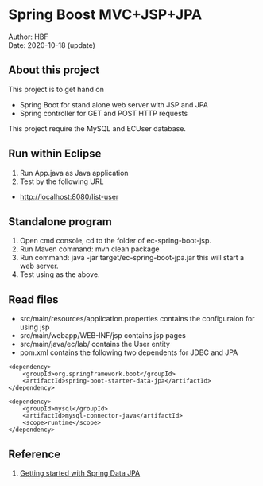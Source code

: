 # Spring Boost MVC+JSP+JPA
Author: HBF  
Date: 2020-10-18 (update)  

## About this project

This project is to get hand on 

- Spring Boot for stand alone web server with JSP and JPA
- Spring controller for GET and POST HTTP requests

This project require the MySQL and ECUser database.

## Run within Eclipse

1. Run App.java as Java application
2. Test by the following URL 

- [http://localhost:8080/list-user](http://localhost:8080/list-user)


## Standalone program

1. Open cmd console, cd to the folder of ec-spring-boot-jsp.
2. Run Maven command: mvn clean package
3. Run command: java -jar target/ec-spring-boot-jpa.jar this will start a web server.
4. Test using as the above.  


## Read files 

- src/main/resources/application.properties contains the configuraion for using jsp 
- src/main/webapp/WEB-INF/jsp  contains jsp pages
- src/main/java/ec/lab/  contains the User entity    
- pom.xml contains the following two dependents for JDBC and JPA

~~~
<dependency>
	<groupId>org.springframework.boot</groupId>
	<artifactId>spring-boot-starter-data-jpa</artifactId>
</dependency>

<dependency>
	<groupId>mysql</groupId>
	<artifactId>mysql-connector-java</artifactId>
	<scope>runtime</scope>
</dependency>
~~~




## Reference

1. [Getting started with Spring Data JPA](https://spring.io/blog/2011/02/10/getting-started-with-spring-data-jpa)


